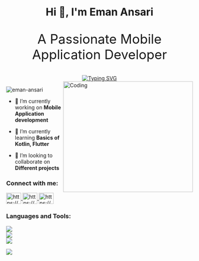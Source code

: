 <h1 align="center">Hi 👋, I'm Eman Ansari</h1>

<div align="center">
  <p style="font-size: 2.5em; animation: fadeInUp 1s ease-in-out;">A Passionate Mobile Application Developer</p>
  <a href="https://git.io/typing-svg"><img src="https://readme-typing-svg.demolab.com?font=Fira+Code&size=19&pause=1000&center=true&random=false&width=435&lines=Flutter+Developer+%7C+Android+Developer;Mobile+Application+Developer" alt="Typing SVG" /></a>
</div>

<img align="right" alt="Coding"  height="300" width="350" src="https://cdn.dribbble.com/users/330915/screenshots/3587000/10_coding_dribbble.gif">

<p align="left"> <img src="https://komarev.com/ghpvc/?username=eman-ansari&label=Profile%20views&color=0e75b6&style=flat" alt="eman-ansari" /> </p>

- 🔭 I’m currently working on **Mobile Application development**

- 🌱 I’m currently learning **Basics of Kotlin, Flutter**

- 👯 I’m looking to collaborate on **Different projects**

<div align="center">
  <h3 style="animation: fadeInUp 3s ease-in-out; animation-delay: 3s;" align="left">Connect with me:</h3>
  <p align="left">
    <a href="https://www.linkedin.com/in/eman-ansari-0b127b247/" target="blank">
      <img align="center" src="https://raw.githubusercontent.com/rahuldkjain/github-profile-readme-generator/master/src/images/icons/Social/linked-in-alt.svg" alt="https://www.linkedin.com/in/eman-ansari-0b127b247/" height="30" width="40" />
    </a>
    <a href="https://www.facebook.com/people/Eman-Ansari/pfbid0qiKTEnQFbr7MCYAYuqZd26MD36pRWSnaUxLatTSEfH2hZWTJEypM6iF6gqXGkMual/?mibextid=ZbWKwL" target="blank">
      <img align="center" src="https://raw.githubusercontent.com/rahuldkjain/github-profile-readme-generator/master/src/images/icons/Social/facebook.svg" alt="https://www.facebook.com/people/Eman-Ansari/pfbid0qiKTEnQFbr7MCYAYuqZd26MD36pRWSnaUxLatTSEfH2hZWTJEypM6iF6gqXGkMual/?mibextid=ZbWKwL" height="30" width="40" />
    </a>
    <a href="https://www.youtube.com/channel/UC3_MBSoQiQKjGvllHeqxl-w" target="blank">
      <img align="center" src="https://raw.githubusercontent.com/rahuldkjain/github-profile-readme-generator/master/src/images/icons/Social/youtube.svg" alt="https://www.youtube.com/channel/UC3_MBSoQiQKjGvllHeqxl-w" height="30" width="40" />
    </a>
  </p>
</div>

<h3 align="left">Languages and Tools:</h3>
<!-- ... (your languages and tools section) ... -->

![](https://github-readme-stats.vercel.app/api?username=eman-ansari&theme=dark&hide_border=false&include_all_commits=false&count_private=false)<br/>
![](https://github-readme-streak-stats.herokuapp.com/?user=eman-ansari&theme=dark&hide_border=false)<br/>
![](https://github-readme-stats.vercel.app/api/top-langs/?username=eman-ansari&theme=dark&hide_border=false&include_all_commits=false&count_private=false&layout=compact)



![](https://quotes-github-readme.vercel.app/api?type=horizontal&theme=radical)


